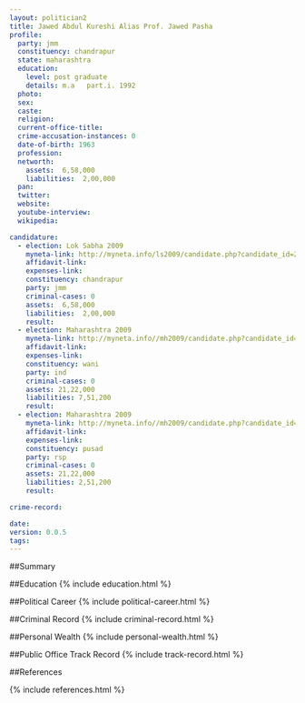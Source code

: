 ```yaml
---
layout: politician2
title: Jawed Abdul Kureshi Alias Prof. Jawed Pasha
profile: 
  party: jmm
  constituency: chandrapur
  state: maharashtra
  education: 
    level: post graduate
    details: m.a   part.i. 1992
  photo: 
  sex: 
  caste: 
  religion: 
  current-office-title: 
  crime-accusation-instances: 0
  date-of-birth: 1963
  profession: 
  networth: 
    assets:  6,58,000
    liabilities:  2,00,000
  pan: 
  twitter: 
  website: 
  youtube-interview: 
  wikipedia: 

candidature: 
  - election: Lok Sabha 2009
    myneta-link: http://myneta.info/ls2009/candidate.php?candidate_id=227
    affidavit-link: 
    expenses-link: 
    constituency: chandrapur 
    party: jmm
    criminal-cases: 0
    assets:  6,58,000
    liabilities:  2,00,000
    result:  
  - election: Maharashtra 2009
    myneta-link: http://myneta.info//mh2009/candidate.php?candidate_id=1413
    affidavit-link: 
    expenses-link: 
    constituency: wani 
    party: ind
    criminal-cases: 0
    assets: 21,22,000
    liabilities: 7,51,200
    result:  
  - election: Maharashtra 2009
    myneta-link: http://myneta.info//mh2009/candidate.php?candidate_id=1483
    affidavit-link: 
    expenses-link: 
    constituency: pusad 
    party: rsp
    criminal-cases: 0
    assets: 21,22,000
    liabilities: 2,51,200
    result:  

crime-record: 

date: 
version: 0.0.5
tags: 
---
```

##Summary


##Education
{% include education.html %}


##Political Career
{% include political-career.html %}


##Criminal Record
{% include criminal-record.html %}


##Personal Wealth
{% include personal-wealth.html %}


##Public Office Track Record
{% include track-record.html %}


##References


{% include references.html %}